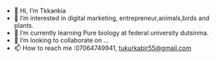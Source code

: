 - 👋 Hi, I’m Tkkankia
- 👀 I’m interested in digital marketing, entrepreneur,animals,birds and plants.
- 🌱 I’m currently learning Pure biology at federal university dutsinma.
- 💞️ I’m looking to collaborate on ...
- 📫 How to reach me :07064749941, tukurkabir55@gmail.com

<!---
Tkkankia/Tkkankia is a ✨ special ✨ repository because its `README.md` (this file) appears on your GitHub profile.
You can click the Preview link to take a look at your changes.
--->
